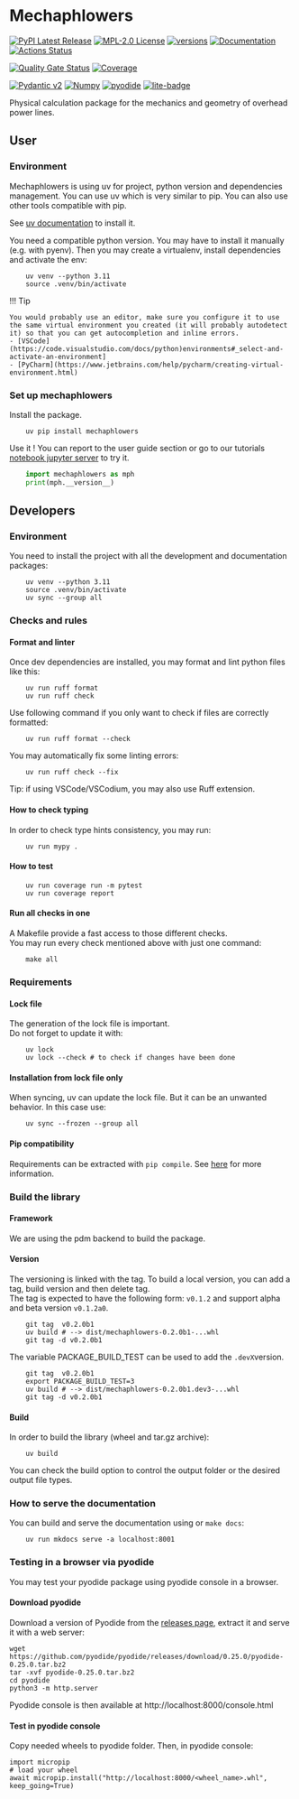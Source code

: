 # Mechaphlowers

[![PyPI Latest Release](https://img.shields.io/pypi/v/mechaphlowers.svg)](https://pypi.org/project/mechaphlowers/)
[![MPL-2.0 License](https://img.shields.io/badge/license-MPL_2.0-blue.svg)](https://www.mozilla.org/en-US/MPL/2.0/)
[![versions](https://img.shields.io/badge/python-3.10%7C3.11%7C3.12-blue)](https://github.com/phlowers/mechaphlowers)
[![Documentation](https://readthedocs.org/projects/mechaphlowers/badge/?version=latest)](https://phlowers.readthedocs.io/projects/mechaphlowers/en/latest)
[![Actions Status](https://github.com/phlowers/mechaphlowers/actions/workflows/dev-ci.yml/badge.svg)](https://github.com/phlowers/mechaphlowers/actions)

[![Quality Gate Status](https://sonarcloud.io/api/project_badges/measure?project=phlowers_mechaphlowers&metric=alert_status)](https://sonarcloud.io/dashboard?id=phlowers_mechaphlowers) [![Coverage](https://sonarcloud.io/api/project_badges/measure?project=phlowers_mechaphlowers&metric=coverage)](https://sonarcloud.io/dashboard?id=phlowers_mechaphlowers)

[![Pydantic v2](https://img.shields.io/endpoint?url=https://raw.githubusercontent.com/pydantic/pydantic/main/docs/badge/v2.json)](https://pydantic.dev)
[![Numpy](https://img.shields.io/badge/numpy-v2-blue)](https://numpy.org/)
[![pyodide](https://img.shields.io/badge/works_on-pyodide-%237303fc)](https://pyodide.org/en/stable/index.html)
[![lite-badge](https://jupyterlite.rtfd.io/en/latest/_static/badge.svg)](https://phlowers.github.io/phlowers-notebooks/lab/index.html)


Physical calculation package for the mechanics and geometry of overhead power lines.

## User

### Environment

Mechaphlowers is using uv for project, python version and dependencies management. You can use uv which is very similar to pip. You can also use other tools compatible with pip.

See [uv documentation](https://docs.astral.sh/uv/getting-started/installation/) to install it.


You need a compatible python version. You may have to install it manually (e.g. with pyenv).
Then you may create a virtualenv, install dependencies and activate the env:

```console
    uv venv --python 3.11
    source .venv/bin/activate
```

!!! Tip

    You would probably use an editor, make sure you configure it to use the same virtual environment you created (it will probably autodetect it) so that you can get autocompletion and inline errors.  
    - [VSCode](https://code.visualstudio.com/docs/python)environments#_select-and-activate-an-environment]
    - [PyCharm](https://www.jetbrains.com/help/pycharm/creating-virtual-environment.html)

### Set up mechaphlowers

Install the package.
```console
    uv pip install mechaphlowers
```

Use it ! You can report to the user guide section or go to our tutorials [notebook jupyter server](https://phlowers.github.io/phlowers-notebooks/lab/index.html) to try it.

```python
    import mechaphlowers as mph
    print(mph.__version__)
```

## Developers

### Environment

You need to install the project with all the development and documentation packages:

```console
    uv venv --python 3.11
    source .venv/bin/activate
    uv sync --group all
```

### Checks and rules

#### Format and linter

Once dev dependencies are installed, you may format and lint python files like this:

```console
    uv run ruff format
    uv run ruff check
```

Use following command if you only want to check if files are correctly formatted:

```console
    uv run ruff format --check
```

You may automatically fix some linting errors:

```console
    uv run ruff check --fix
```

Tip: if using VSCode/VSCodium, you may also use Ruff extension.

#### How to check typing

In order to check type hints consistency, you may run:

```console
    uv run mypy .
```

#### How to test

```console
    uv run coverage run -m pytest
    uv run coverage report
```

#### Run all checks in one

A Makefile provide a fast access to those different checks.  
You may run every check mentioned above with just one command:

```console
    make all
```

### Requirements

#### Lock file

The generation of the lock file is important.  
Do not forget to update it with:

```console
    uv lock
    uv lock --check # to check if changes have been done
```

#### Installation from lock file only

When syncing, uv can update the lock file. But it can be an unwanted behavior. In this case use:
```console
    uv sync --frozen --group all
```

#### Pip compatibility

Requirements can be extracted with `pip compile`. See [here](https://docs.astral.sh/uv/pip/compile/#locking-requirements) for more information.


### Build the library

#### Framework

We are using the pdm backend to build the package.

#### Version

The versioning is linked with the tag. To build a local version, you can add a tag, build version and then delete tag.  
The tag is expected to have the following form: `v0.1.2` and support alpha and beta version `v0.1.2a0`.  

```console
    git tag  v0.2.0b1
    uv build # --> dist/mechaphlowers-0.2.0b1-...whl
    git tag -d v0.2.0b1
```

The variable PACKAGE_BUILD_TEST can be used to add the `.devX`version.

```console
    git tag  v0.2.0b1
    export PACKAGE_BUILD_TEST=3
    uv build # --> dist/mechaphlowers-0.2.0b1.dev3-...whl
    git tag -d v0.2.0b1
```


#### Build

In order to build the library (wheel and tar.gz archive):

```console
    uv build
```

You can check the build option to control the output folder or the desired output file types.  


### How to serve the documentation

You can build and serve the documentation using or `make docs`:

```console
    uv run mkdocs serve -a localhost:8001
```

### Testing in a browser via pyodide

You may test your pyodide package using pyodide console in a browser.

#### Download pyodide

Download a version of Pyodide from the [releases page](https://github.com/pyodide/pyodide/releases/), extract it and serve it with a web server:

    wget https://github.com/pyodide/pyodide/releases/download/0.25.0/pyodide-0.25.0.tar.bz2
    tar -xvf pyodide-0.25.0.tar.bz2
    cd pyodide
    python3 -m http.server

Pyodide console is then available at http://localhost:8000/console.html

#### Test in pyodide console

Copy needed wheels to pyodide folder.
Then, in pyodide console:

    import micropip
    # load your wheel
    await micropip.install("http://localhost:8000/<wheel_name>.whl", keep_going=True)

